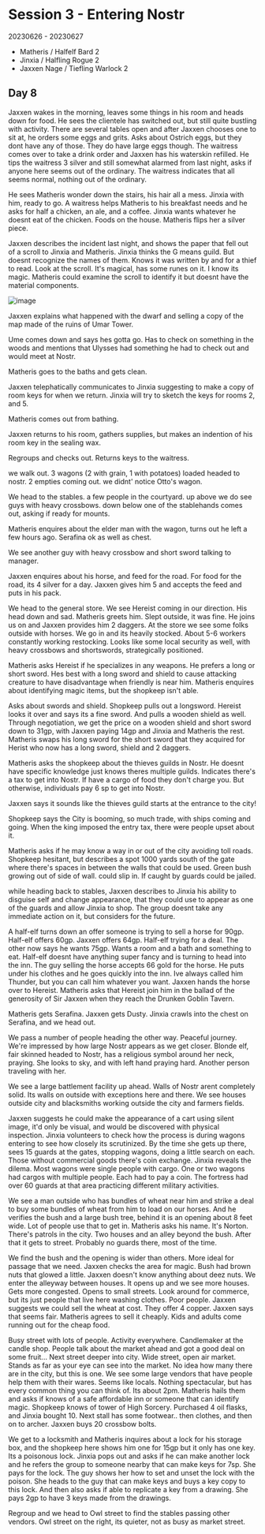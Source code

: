 # Session 3 - Entering Nostr

20230626 - 20230627
- Matheris / Halfelf Bard 2
- Jinxia / Halfling Rogue 2
- Jaxxen Nage / Tiefling Warlock 2

## Day 8

Jaxxen wakes in the morning, leaves some things in his room and heads down for food.  He sees the clientele has switched out, but still quite bustling with activity.  There are several tables open and after Jaxxen chooses one to sit at, he orders some eggs and grits.  Asks about Ostrich eggs, but they dont have any of those. They do have large eggs though.  The waitress comes over to take a drink order and Jaxxen has his waterskin refilled. He tips the waitress 3 silver and still somewhat alarmed from last night, asks if anyone here seems out of the ordinary.  The waitress indicates that all seems normal, nothing out of the ordinary.

He sees Matheris wonder down the stairs, his hair all a mess. Jinxia with him, ready to go.  A waitress helps Matheris to his breakfast needs and he asks for half a chicken, an ale, and a coffee. Jinxia wants whatever he doesnt eat of the chicken.  Foods on the house. Matheris flips her a silver piece.

Jaxxen describes the incident last night, and shows the paper that fell out of a scroll to Jinxia and Matheris. Jinxia thinks the G means guild. But doesnt recognize the names of them.  Knows it was written by and for a thief to read. Look at the scroll. It's magical, has some runes on it. I know its magic.  Matheris could examine the scroll to identify it but doesnt have the material components.

![image](https://github.com/vicariousdrama/dnd/assets/88121568/71595955-fbe3-45aa-81e0-4f4a3481a7ee)


Jaxxen explains what happened with the dwarf and selling a copy of the map made of the ruins of Umar Tower.

Ume comes down and says hes gotta go. Has to check on something in the woods and mentions that Ulysses had something he had to check out and would meet at Nostr.  

Matheris goes to the baths and gets clean.

Jaxxen telephatically communicates to Jinxia suggesting to make a copy of room keys for when we return. Jinxia will try to sketch the keys for rooms 2, and 5. 

Matheris comes out from bathing.

Jaxxen returns to his room, gathers supplies, but makes an indention of his room key in the sealing wax.

Regroups and checks out. Returns keys to the waitress.

we walk out. 3 wagons (2 with grain, 1 with potatoes) loaded headed to nostr. 2 empties coming out.  we didnt' notice Otto's wagon.

We head to the stables. a few people in the courtyard. up above we do see guys with heavy crossbows. down below one of the stablehands comes out, asking if ready for mounts.

Matheris enquires about the elder man with the wagon, turns out he left a few hours ago.  Serafina ok as well as chest.

We see another guy with heavy crossbow and short sword talking to manager.

Jaxxen enquires about his horse, and feed for the road.  For food for the road, its 4 silver for a day. Jaxxen gives him 5 and accepts the feed and puts in his pack.

We head to the general store.  We see Hereist coming in our direction. His head down and sad. Matheris greets him. Slept outside, it was fine. He joins us on and Jaxxen provides him 2 daggers.  At the store we see some folks outside with horses. We go in and its heavily stocked. About 5-6 workers constantly working restocking. Looks like some local security as well, with heavy crossbows and shortswords, strategically positioned.

Matheris asks Hereist if he specializes in any weapons. He prefers a long or short sword. Hes best with a long sword and shield to cause attacking creature to have disadvantage when friendly is near him.  Matheris enquires about identifying magic items, but the shopkeep isn't able.

Asks about swords and shield. Shopkeep pulls out a longsword. Hereist looks it over and says its a fine sword.  And pulls a wooden shield as well.  Through negotiation, we get the price on a wooden shield and short sword down to 31gp, with Jaxxen paying 14gp and Jinxia and Matheris the rest.  Matheris swaps his long sword for the short sword that they acquired for Herist who now has a long sword, shield and 2 daggers.

Matheris asks the shopkeep about the thieves guilds in Nostr. He doesnt have specific knowledge just knows theres multiple guilds. Indicates there's a tax to get into Nostr.  If have a cargo of food they don't charge you. But otherwise, individuals pay 6 sp to get into Nostr.

Jaxxen says it sounds like the thieves guild starts at the entrance to the city!

Shopkeep says the City is booming, so much trade, with ships coming and going. When the king imposed the entry tax, there were people upset about it.

Matheris asks if he may know a way in or out of the city avoiding toll roads.  Shopkeep hesitant, but describes a spot 1000 yards south of the gate where there's spaces in between the walls that could be used. Green bush growing out of side of wall. could slip in. If caught by guards could be jailed.

while heading back to stables, Jaxxen describes to Jinxia his ability to disguise self and change appearance, that they could use to appear as one of the guards and allow Jinxia to shop.  The group doesnt take any immediate action on it, but considers for the future.

A half-elf turns down an offer someone is trying to sell a horse for 90gp. Half-elf offers 60gp. Jaxxen offers 64gp. Half-elf trying for a deal. The other now says he wants 75gp. Wants a room and a bath and something to eat.  Half-elf doesnt have anything super fancy and is turning to head into the inn. The guy selling the horse accepts 66 gold for the horse. He puts under his clothes and he goes quickly into the inn. Ive always called him Thunder, but you can call him whatever you want. Jaxxen hands the horse over to Hereist.  Matheris asks that Hereist join him in the ballad of the generosity of Sir Jaxxen when they reach the Drunken Goblin Tavern.  

Matheris gets Serafina. Jaxxen gets Dusty. Jinxia crawls into the chest on Serafina, and we head out.

We pass a number of people heading the other way. Peaceful journey. We're impressed by how large Nostr appears as we get closer. Blonde elf, fair skinned headed to Nostr, has a religious symbol around her neck, praying. She looks to sky, and with left hand praying hard. Another person traveling with her.

We see a large battlement facility up ahead. Walls of Nostr arent completely solid. Its walls on outside with exceptions here and there. We see houses outside city and blacksmiths working outside the city and farmers fields. 

Jaxxen suggests he could make the appearance of a cart using silent image, it'd only be visual, and would be discovered with physical inspection.  Jinxia volunteers to check how the process is during wagons entering to see how closely its scrutinized. By the time she gets up there, sees 15 guards at the gates, stopping wagons, doing a little search on each. Those without commercial goods there's coin exchange.  Jinxia reveals the dilema.  Most wagons were single people with cargo. One or two wagons had cargos with multiple people. Each had to pay a coin.  The fortress had over 60 guards at that area practicing different military activities.

We see a man outside who has bundles of wheat near him and strike a deal to buy some bundles of wheat from him to load on our horses. And he verifies the bush and a large bush tree, behind it is an opening about 8 feet wide. Lot of people use that to get in.  Matheris asks his name. It's Norton.  There's patrols in the city. Two houses and an alley beyond the bush. After that it gets to street. Probably no guards there, most of the time.

We find the bush and the opening is wider than others. More ideal for passage that we need.  Jaxxen checks the area for magic. Bush had brown nuts that glowed a little. Jaxxen doesn't know anything about deez nuts.  We enter the alleyway between houses. It opens up and we see more houses.  Gets more congested. Opens to small streets. Look around for commerce, but its just people that live here washing clothes. Poor people.  Jaxxen suggests we could sell the wheat at cost. They offer 4 copper. Jaxxen says that seems fair. Matheris agrees to sell it cheaply. Kids and adults come running out for the cheap food.

Busy street with lots of people. Activity everywhere. Candlemaker at the candle shop. People talk about the market ahead and got a good deal on some fruit... Next street deeper into city. Wide street, open air market. Stands as far as your eye can see into the market. No idea how many there are in the city, but this is one.  We see some large vendors that have people help them with their wares. Seems like locals. Nothing spectacular, but has every common thing you can think of. Its about 2pm. Matheris hails them and asks if knows of a safe affordable inn or someone that can identify magic.  Shopkeep knows of tower of High Sorcery.  Purchased 4 oil flasks, and Jinxia bought 10.  Next stall has some footwear.. then clothes, and then on to archer.  Jaxxen buys 20 crossbow bolts.

We get to a locksmith and Matheris inquires about a lock for his storage box, and the shopkeep here shows him one for 15gp but it only has one key. Its a poisonous lock. Jinxia pops out and asks if he can make another lock and he refers the group to someone nearby that can make keys for 7sp.  She pays for the lock. The guy shows her how to set and unset the lock with the poison. She heads to the guy that can make keys and buys a key copy to this lock. And then also asks if able to replicate a key from a drawing. She pays 2gp to have 3 keys made from the drawings.

Regroup and we head to Owl street to find the stables passing other vendors. Owl street on the right, its quieter, not as busy as market street.


